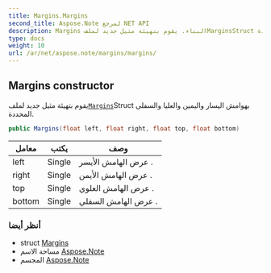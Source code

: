```yaml
---
title: Margins.Margins
second_title: Aspose.Note لمرجع NET API
description: Margins البناء. يقوم بتهيئة مثيل جديد لملفMarginsStruct بهوامش اليسار واليمين والعليا والسفلى المحددة.
type: docs
weight: 10
url: /ar/net/aspose.note/margins/margins/
---
```

## Margins constructor

يقوم بتهيئة مثيل جديد لملف[`Margins`](../)Struct بهوامش اليسار واليمين والعليا والسفلى المحددة.

```csharp
public Margins(float left, float right, float top, float bottom)
```

| معامل | يكتب | وصف |
| --- | --- | --- |
| left | Single | عرض الهامش الأيسر . |
| right | Single | عرض الهامش الأيمن . |
| top | Single | عرض الهامش العلوي . |
| bottom | Single | عرض الهامش السفلي . |

### أنظر أيضا

* struct [Margins](../)
* مساحة الاسم [Aspose.Note](../../margins/)
* المجسم [Aspose.Note](../../../)


